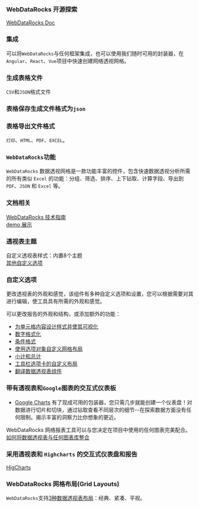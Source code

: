### WebDataRocks 开源探索  
[WebDataRocks Doc](https://www.webdatarocks.com/demos/javascript-pivot-grid-demo/)   
### 集成  
可以将`WebDataRocks`与任何框架集成，也可以使用我们随时可用的封装器，在`Angular`、`React`、`Vue`项目中快速创建网络透视网格。   

### 生成表格文件
`CSV`和`JSON`格式文件   
### 表格保存生成文件格式为`json`  
### 表格导出文件格式  
`打印`、`HTML`、`PDF`、`EXCEL`。   
### `WebDataRocks`功能   
`WebDataRocks` 数据透视网格是一款功能丰富的控件，包含快速数据透视分析所需的所有类似 `Excel` 的功能：分组、筛选、排序、上下钻取、计算字段、导出到 `PDF`、`JSON` 和 `Excel` 等。  

### 文档相关   
[WebDataRocks 技术指南](https://www.webdatarocks.com/doc/intro/)   
[demo 展示](https://codepen.io/webdatarocks)   

### 透视表主题  
自定义透视表样式：内置8个主题   
[其他自定义选项](https://www.webdatarocks.com/doc/custom-report-themes/)   

### 自定义选项   
更改透视表的外观和感觉，该组件有多种自定义选项和设置，您可以根据需要对其进行编辑，使工具具有所需的外观和感觉。   

可以更改报告的外观和结构，或添加额外的功能：  
+ [为单元格内容设计样式并使其可视化](https://www.webdatarocks.com/doc/customizecell/)  
+ [数字格式化](https://www.webdatarocks.com/doc/number-formatting/)  
+ [条件格式](https://www.webdatarocks.com/doc/conditional-formatting/)  
+ [使用选项对象自定义网格布局](https://www.webdatarocks.com/doc/options-object/)   
+ [小计和总计](https://www.webdatarocks.com/doc/grand-totals-and-subtotals/)
+ [工具栏选项卡的自定义布局](https://www.webdatarocks.com/doc/customizing-toolbar/)  
+ [翻译数据透视表组件](https://www.webdatarocks.com/doc/language-localization/)   

### 带有透视表和`Google`图表的交互式仪表板   
+ [Google Charts](https://developers.google.com/chart/interactive/docs/gallery/calendar?hl=zh-cn)   有了现成可用的包装器，您只需几步就能创建一个仪表盘！对数据进行切片和切块，通过钻取查看不同层次的细节--在探索数据方面没有任何限制。揭示丰富的洞察力比你想象的更近。

WebDataRocks 网络报表工具可以与您决定在项目中使用的任何图表完美配合。  
[如何将数据透视表与任何图表库整合](https://www.webdatarocks.com/doc/available-tutorials-charts/)   

### 采用透视表和 `Highcharts` 的交互式仪表盘和报告
[HigCharts](https://www.highcharts.com/blog/tutorials/building-a-dashboard-with-highcharts-and-webdatarocks-pivot/)


### WebDataRocks 网格布局(Grid Layouts)   
`WebDataRocks`支持[3种数据透视表布局](https://www.webdatarocks.com/doc/forms/)：经典、紧凑、平视。  



